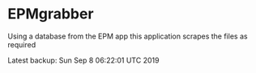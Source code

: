 # EPMgrabber
Using a database from the EPM app this application scrapes the files as required


Latest backup: Sun Sep 8 06:22:01 UTC 2019
